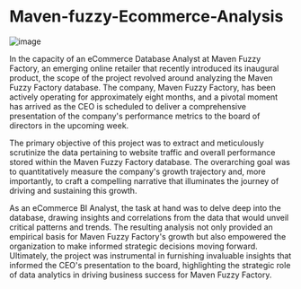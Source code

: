 # Maven-fuzzy-Ecommerce-Analysis
![image](https://github.com/nassimelhommani6/Maven-fuzzy-Ecommerce-Analysis/assets/130168330/7174c7ee-3fa3-4ea5-b59f-d87e20172958)

In the capacity of an eCommerce Database Analyst at Maven Fuzzy Factory, an emerging online retailer that recently introduced its inaugural product, the scope of the project revolved around analyzing the Maven Fuzzy Factory database. The company, Maven Fuzzy Factory, has been actively operating for approximately eight months, and a pivotal moment has arrived as the CEO is scheduled to deliver a comprehensive presentation of the company's performance metrics to the board of directors in the upcoming week.

The primary objective of this project was to extract and meticulously scrutinize the data pertaining to website traffic and overall performance stored within the Maven Fuzzy Factory database. The overarching goal was to quantitatively measure the company's growth trajectory and, more importantly, to craft a compelling narrative that illuminates the journey of driving and sustaining this growth.

As an eCommerce BI Analyst, the task at hand was to delve deep into the database, drawing insights and correlations from the data that would unveil critical patterns and trends. The resulting analysis not only provided an empirical basis for Maven Fuzzy Factory's growth but also empowered the organization to make informed strategic decisions moving forward.
Ultimately, the project was instrumental in furnishing invaluable insights that informed the CEO's presentation to the board, highlighting the strategic role of data analytics in driving business success for Maven Fuzzy Factory.
